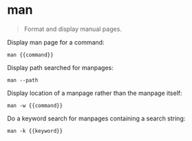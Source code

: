 man
===

> Format and display manual pages.

Display man page for a command:

    man {{command}}

Display path searched for manpages:

    man --path

Display location of a manpage rather than the manpage itself:

    man -w {{command}}

Do a keyword search for manpages containing a search string:

    man -k {{keyword}}
